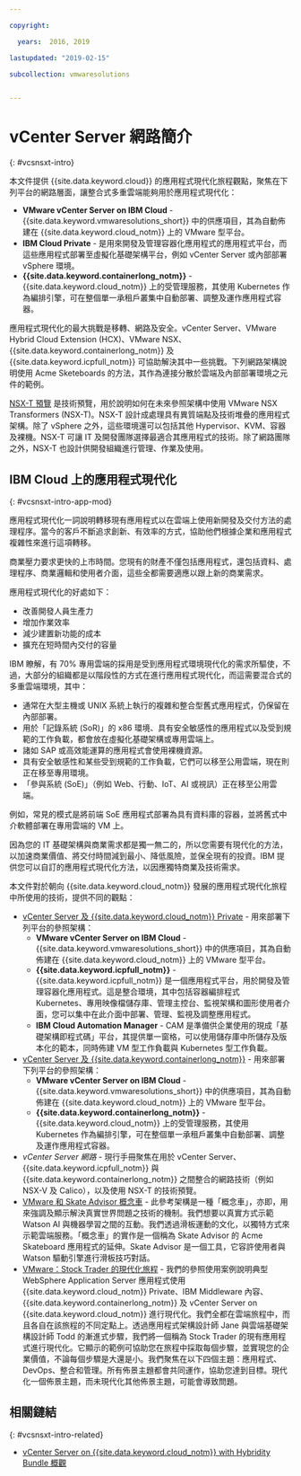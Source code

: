 ```yaml
---

copyright:

  years:  2016, 2019

lastupdated: "2019-02-15"

subcollection: vmwaresolutions


---
```


# vCenter Server 網路簡介
{: #vcsnsxt-intro}

本文件提供 {{site.data.keyword.cloud}} 的應用程式現代化旅程觀點，聚焦在下列平台的網路層面，讓整合式多重雲端能夠用於應用程式現代化：

- **VMware vCenter Server on IBM Cloud** - {{site.data.keyword.vmwaresolutions_short}} 中的供應項目，其為自動佈建在 {{site.data.keyword.cloud_notm}} 上的 VMware 型平台。
- **IBM Cloud Private** - 是用來開發及管理容器化應用程式的應用程式平台，而這些應用程式部署至虛擬化基礎架構平台，例如 vCenter Server 或內部部署 vSphere 環境。
- **{{site.data.keyword.containerlong_notm}}** - {{site.data.keyword.cloud_notm}} 上的受管理服務，其使用 Kubernetes 作為編排引擎，可在整個單一承租戶叢集中自動部署、調整及運作應用程式容器。

應用程式現代化的最大挑戰是移轉、網路及安全。vCenter Server、VMware Hybrid Cloud Extension (HCX)、VMware NSX、{{site.data.keyword.containerlong_notm}} 及 {{site.data.keyword.icpfull_notm}} 可協助解決其中一些挑戰。下列網路架構說明使用 Acme Sketeboards 的方法，其作為連接分散於雲端及內部部署環境之元件的範例。

[NSX-T 預覽](/docs/services/vmwaresolutions/archiref/vcsnsxt?topic=vmware-solutions-vcsnsxt-techpreview) 是技術預覽，用於說明如何在未來參照架構中使用 VMware NSX Transformers (NSX-T)。NSX-T 設計成處理具有異質端點及技術堆疊的應用程式架構。除了 vSphere 之外，這些環境還可以包括其他 Hypervisor、KVM、容器及裸機。NSX-T 可讓 IT 及開發團隊選擇最適合其應用程式的技術。除了網路團隊之外，NSX-T 也設計供開發組織進行管理、作業及使用。

## IBM Cloud 上的應用程式現代化
{: #vcsnsxt-intro-app-mod}

應用程式現代化一詞說明轉移現有應用程式以在雲端上使用新開發及交付方法的處理程序。當今的客戶不斷追求創新、有效率的方式，協助他們根據企業和應用程式複雜性來進行這項轉移。

商業壓力要求更快的上市時間。您現有的財產不僅包括應用程式，還包括資料、處理程序、商業邏輯和使用者介面，這些全都需要適應以跟上新的商業需求。

應用程式現代化的好處如下：

- 改善開發人員生產力
- 增加作業效率
- 減少建置新功能的成本
- 擴充在短時間內交付的容量

IBM 瞭解，有 70% 專用雲端的採用是受到應用程式環境現代化的需求所驅使，不過，大部分的組織都是以階段性的方式在進行應用程式現代化，而這需要混合式的多重雲端環境，其中：

- 通常在大型主機或 UNIX 系統上執行的複雜和整合型舊式應用程式，仍保留在內部部署。
- 用於「記錄系統 (SoR)」的 x86 環境、具有安全敏感性的應用程式以及受到規範的工作負載，都會放在虛擬化基礎架構或專用雲端上。
- 諸如 SAP 或高效能運算的應用程式會使用裸機資源。
- 具有安全敏感性和某些受到規範的工作負載，它們可以移至公用雲端，現在則正在移至專用環境。
- 「參與系統 (SoE)」（例如 Web、行動、IoT、AI 或視訊）正在移至公用雲端。

例如，常見的模式是將前端 SoE 應用程式部署為具有資料庫的容器，並將舊式中介軟體部署在專用雲端的 VM 上。

因為您的 IT 基礎架構與商業需求都是獨一無二的，所以您需要有現代化的方法，以加速商業價值、將交付時間減到最小、降低風險，並保全現有的投資。IBM 提供您可以自訂的應用程式現代化方法，以因應獨特商業及技術需求。

本文件對於朝向 {{site.data.keyword.cloud_notm}} 發展的應用程式現代化旅程中所使用的技術，提供不同的觀點：

* [vCenter Server 及 {{site.data.keyword.cloud_notm}} Private](/docs/services/vmwaresolutions/archiref/vcsicp?topic=vmware-solutions-vcsicp-intro) - 用來部署下列平台的參照架構：
   - **VMware vCenter Server on IBM Cloud** - {{site.data.keyword.vmwaresolutions_short}} 中的供應項目，其為自動佈建在 {{site.data.keyword.cloud_notm}} 上的 VMware 型平台。
   - **{{site.data.keyword.icpfull_notm}}** - {{site.data.keyword.icpfull_notm}} 是一個應用程式平台，用於開發及管理容器化應用程式。這是整合環境，其中包括容器編排程式 Kubernetes、專用映像檔儲存庫、管理主控台、監視架構和圖形使用者介面，您可以集中在此介面中部署、管理、監視及調整應用程式。
   - **IBM Cloud Automation Manager** - CAM 是準備供企業使用的現成「基礎架構即程式碼」平台，其提供單一窗格，可以使用儲存庫中所儲存及版本化的範本，同時佈建 VM 型工作負載與 Kubernetes 型工作負載。
* [vCenter Server 及 {{site.data.keyword.containerlong_notm}}](/docs/services/vmwaresolutions/archiref/vcsiks?topic=vmware-solutions-vcsiks-intro) - 用來部署下列平台的參照架構：
   - **VMware vCenter Server on IBM Cloud** - {{site.data.keyword.vmwaresolutions_short}} 中的供應項目，其為自動佈建在 {{site.data.keyword.cloud_notm}} 上的 VMware 型平台。
   - **{{site.data.keyword.containerlong_notm}}** - {{site.data.keyword.cloud_notm}} 上的受管理服務，其使用 Kubernetes 作為編排引擎，可在整個單一承租戶叢集中自動部署、調整及運作應用程式容器。
* _vCenter Server 網路_ - 現行手冊聚焦在用於 vCenter Server、{{site.data.keyword.icpfull_notm}} 與 {{site.data.keyword.containerlong_notm}} 之間整合的網路技術（例如 NSX-V 及 Calico），以及使用 NSX-T 的技術預覽。
* [VMware 和 Skate Advisor 概念車](/docs/services/vmwaresolutions/archiref/vcscar?topic=vmware-solutions-vcscar-intro) - 此參考架構是一種「概念車」，亦即，用來強調及顯示解決真實世界問題之技術的機制。我們想要以真實方式示範 Watson AI 與機器學習之間的互動。我們透過滑板運動的文化，以獨特方式來示範雲端服務。「概念車」的實作是一個稱為 Skate Advisor 的 Acme Skateboard 應用程式的延伸。Skate Advisor 是一個工具，它容許使用者與 Watson 驅動引擎進行滑板技巧對話。
* [VMware：Stock Trader 的現代化旅程](/docs/services/vmwaresolutions/archiref/vcscontent?topic=vmware-solutions-vcscontent-modjourney) - 我們的參照使用案例說明典型 WebSphere Application Server 應用程式使用 {{site.data.keyword.cloud_notm}} Private、IBM Middleware 內容、{{site.data.keyword.containerlong_notm}} 及 vCenter Server on {{site.data.keyword.cloud_notm}} 進行現代化。我們全都在雲端旅程中，而且各自在該旅程的不同定點上。透過應用程式架構設計師 Jane 與雲端基礎架構設計師 Todd 的漸進式步驟，我們將一個稱為 Stock Trader 的現有應用程式進行現代化。它顯示的範例可協助您在旅程中採取每個步驟，並實現您的企業價值，不論每個步驟是大還是小。我們聚焦在以下四個主題：應用程式、DevOps、整合和管理。所有佈景主題都會共同運作，協助您達到目標。現代化一個佈景主題，而未現代化其他佈景主題，可能會導致問題。

## 相關鏈結
{: #vcsnsxt-intro-related}

* [vCenter Server on {{site.data.keyword.cloud_notm}} with Hybridity Bundle 概觀](/docs/services/vmwaresolutions/archiref/vcs?topic=vmware-solutions-vcs-hybridity-intro)
